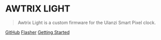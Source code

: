 
# AWTRIX LIGHT

> Awtrix Light is a custom firmware for the Ulanzi Smart Pixel clock. 


[GitHub](https://github.com/Blueforcer/awtrix-light)
[Flasher](flasher.md)
[Getting Started](quickstart.md)